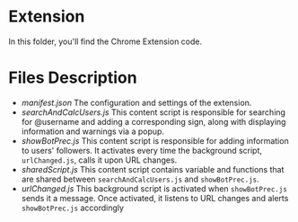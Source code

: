 # Extension

In this folder, you'll find the Chrome Extension code. 

# Files Description
- *manifest.json* The configuration and settings of the extension.
- *searchAndCalcUsers.js* This content script is responsible for searching for @username and adding a corresponding sign, along with displaying information and warnings via a popup.
- *showBotPrec.js* This content script is responsible for adding information to users' followers. It activates every time the background script, `urlChanged.js`, calls it upon URL changes.
- *sharedScript.js* This content script contains variable and functions that are shared between `searchAndCalcUsers.js` and `showBotPrec.js`.
- *urlChanged.js* This background script is activated when `showBotPrec.js` sends it a message. Once activated, it listens to URL changes and alerts `showBotPrec.js` accordingly
